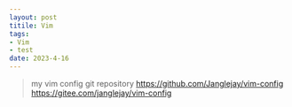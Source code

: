 ```yaml
---
layout: post 
titile: Vim
tags: 
- Vim
- test
date: 2023-4-16
---
```


> my vim config git repository
> https://github.com/Janglejay/vim-config
> https://gitee.com/janglejay/vim-config

